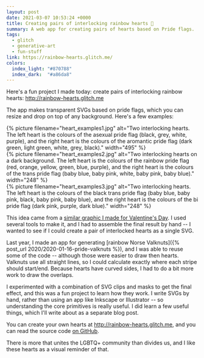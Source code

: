 ```yaml
---
layout: post
date: 2021-03-07 10:53:24 +0000
title: Creating pairs of interlocking rainbow hearts 🌈
summary: A web app for creating pairs of hearts based on Pride flags.
tags:
  - glitch
  - generative-art
  - fun-stuff
link: https://rainbow-hearts.glitch.me/
colors:
  index_light: "#870788"
  index_dark:  "#a86da8"
---
```


<style type="x-text/scss">
  #grid-container {
    display: grid;
    grid-template-columns: 66% 32%;
    grid-gap: var(--grid-gap);
    height: 50%;
  }

  #grid-item1 {
    grid-column: 1;
    grid-row: 1 / 3;
  }

  #grid-item2 {
    grid-column: 2;
    grid-row: 1;
  }

  #grid-item3 {
    grid-column: 2;
    grid-row: 2;
  }

  .grid-item img {
    object-fit: cover;
    height: 100%;
    width:  100%;
  }
</style>

Here's a fun project I made today: create pairs of interlocking rainbow hearts: <http://rainbow-hearts.glitch.me>

The app makes transparent SVGs based on pride flags, which you can resize and drop on top of any background.
Here's a few examples:

<div id="grid-container">
  <div class="grid-item" id="grid-item1">
    {%
      picture
      filename="heart_examples1.jpg"
      alt="Two interlocking hearts. The left heart is the colours of the asexual pride flag (black, grey, white, purple), and the right heart is the colours of the aromantic pride flag (dark green, light green, white, grey, black)."
      width="495"
    %}
  </div>
  <div class="grid-item" id="grid-item2">
    {%
      picture
      filename="heart_examples2.jpg"
      alt="Two interlocking hearts on a dark background. The left heart is the colours of the rainbow pride flag (red, orange, yellow, green, blue, purple), and the right heart is the colours of the trans pride flag (baby blue, baby pink, white, baby pink, baby blue)."
      width="248"
    %}
  </div>
  <div class="grid-item" id="grid-item3">
    {%
      picture
      filename="heart_examples3.jpg"
      alt="Two interlocking hearts. The left heart is the colours of the black trans pride flag (baby blue, baby pink, black, baby pink, baby blue), and the right heart is the colours of the bi pride flag (dark pink, purple, dark blue)."
      width="248"
    %}
  </div>
</div>

This idea came from a [similar graphic I made for Valentine's Day](https://twitter.com/alexwlchan/status/1360919253738790915).
I used several tools to make it, and I had to assemble the final result by hand -- I wanted to see if I could create a pair of interlocked hearts as a single SVG.

Last year, I made an app for generating [rainbow Norse Valknuts]({% post_url 2020/2020-01-16-pride-valknuts %}), and I was able to reuse some of the code -- although those were easier to draw then hearts.
Valknuts use all straight lines, so I could calculate exactly where each stripe should start/end.
Because hearts have curved sides, I had to do a bit more work to draw the overlaps.

I experimented with a combination of SVG clips and masks to get the final effect, and this was a fun project to learn how they work.
I write SVGs by hand, rather than using an app like Inkscape or Illustrator -- so understanding the core primitives is really useful.
I did learn a few useful things, which I'll write about as a separate blog post.

You can create your own hearts at <http://rainbow-hearts.glitch.me>, and you can read the source code [on GitHub](https://github.com/alexwlchan/rainbow-hearts).

There is more that unites the LGBTQ+ community than divides us, and I like these hearts as a visual reminder of that.

